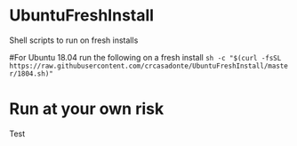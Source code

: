 # UbuntuFreshInstall
Shell scripts to run on fresh installs


#For Ubuntu 18.04 run the following on a fresh install
`sh -c "$(curl -fsSL https://raw.githubusercontent.com/crcasadonte/UbuntuFreshInstall/master/1804.sh)"`

# Run at your own risk
Test
